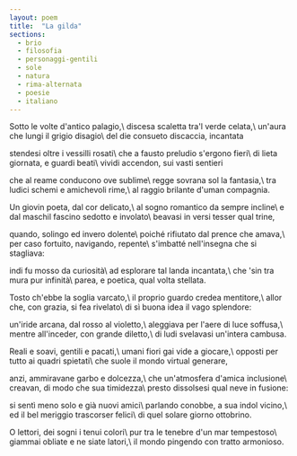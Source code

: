 ```yaml
---
layout: poem
title:  "La gilda"
sections:
  - brio
  - filosofia
  - personaggi-gentili
  - sole
  - natura
  - rima-alternata
  - poesie
  - italiano
---
```


Sotto le volte d'antico palagio,\\
discesa scaletta tra'l verde celata,\\
un'aura che lungi il grigio disagio\\
del die consueto discaccia, incantata

stendesi oltre i vessilli rosati\\
che a fausto preludio s'ergono fieri\\
di lieta giornata, e guardi beati\\
vividi accendon, sui vasti sentieri

che al reame conducono ove sublime\\
regge sovrana sol la fantasia,\\
tra ludici schemi e amichevoli rime,\\
al raggio brilante d'uman compagnia.

Un giovin poeta, dal cor delicato,\\
al sogno romantico da sempre incline\\
e dal maschil fascino sedotto e involato\\
beavasi in versi tesser qual trine,

quando, solingo ed invero dolente\\
poiché rifiutato dal prence che amava,\\
per caso fortuito, navigando, repente\\
s'imbatté nell'insegna che si stagliava:

indi fu mosso da curiosità\\
ad esplorare tal landa incantata,\\
che 'sin tra mura pur infinità\\
parea, e poetica, qual volta stellata.

Tosto ch'ebbe la soglia varcato,\\
il proprio guardo credea mentitore,\\
allor che, con grazia, si fea rivelato\\
di sì buona idea il vago splendore:

un'iride arcana, dal rosso al violetto,\\
aleggiava per l'aere di luce soffusa,\\
mentre all'inceder, con grande diletto,\\
di ludi svelavasi un'intera cambusa.

Reali e soavi, gentili e pacati,\\
umani fiori gai vide a giocare,\\
opposti per tutto ai quadri spietati\\
che suole il mondo virtual generare,

anzi, ammiravane garbo e dolcezza,\\
che un'atmosfera d'amica inclusione\\
creavan, di modo che sua timidezza\\
presto dissolsesi qual neve in fusione:

si sentì meno solo e già nuovi amici\\
parlando conobbe, a sua indol vicino,\\
ed il bel meriggio trascorser felici\\
di quel solare giorno ottobrino.

O lettori, dei sogni i tenui colori\\
pur tra le tenebre d'un mar tempestoso\\
giammai obliate e ne siate latori,\\
il mondo pingendo con tratto armonioso.
